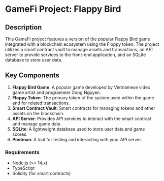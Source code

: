 # GameFi Project: Flappy Bird

## Description

This GameFi project features a version of the popular Flappy Bird game integrated with a blockchain ecosystem using the Floppy token. The project utilizes a smart contract vault to manage assets and transactions, an API server to provide services to the front-end application, and an SQLite database to store user data.

## Key Components

1. **Flappy Bird Game**: A popular game developed by Vietnamese video game artist and programmer Dong Nguyen.
2. **Floppy Token**: The primary token of the system used within the game and for related transactions.
3. **Smart Contract Vault**: Smart contracts for managing tokens and other assets on the blockchain.
4. **API Server**: Provides API services to interact with the smart contract and manage game data.
5. **SQLite**: A lightweight database used to store user data and game scores.
6. **Postman**: A tool for testing and interacting with your API server.

### Requirements

- Node.js (>= 14.x)
- TypeScript
- Solidity (for smart contracts)